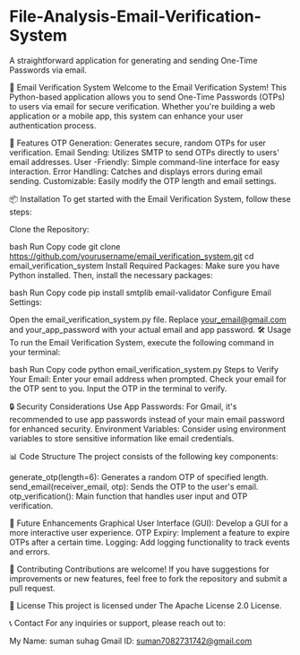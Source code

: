 # File-Analysis-Email-Verification-System
A straightforward application for generating and sending One-Time Passwords via email.

📧 Email Verification System
Welcome to the Email Verification System! This Python-based application allows you to send One-Time Passwords (OTPs) to users via email for secure verification. Whether you're building a web application or a mobile app, this system can enhance your user authentication process.

🚀 Features
OTP Generation: Generates secure, random OTPs for user verification.
Email Sending: Utilizes SMTP to send OTPs directly to users' email addresses.
User -Friendly: Simple command-line interface for easy interaction.
Error Handling: Catches and displays errors during email sending.
Customizable: Easily modify the OTP length and email settings.


📦 Installation
To get started with the Email Verification System, follow these steps:

Clone the Repository:

bash
Run
Copy code
git clone https://github.com/yourusername/email_verification_system.git
cd email_verification_system
Install Required Packages: Make sure you have Python installed. Then, install the necessary packages:

bash
Run
Copy code
pip install smtplib email-validator
Configure Email Settings:

Open the email_verification_system.py file.
Replace your_email@gmail.com and your_app_password with your actual email and app password.
🛠️ Usage
To run the Email Verification System, execute the following command in your terminal:

bash
Run
Copy code
python email_verification_system.py
Steps to Verify Your Email:
Enter your email address when prompted.
Check your email for the OTP sent to you.
Input the OTP in the terminal to verify.

🔒 Security Considerations
Use App Passwords: For Gmail, it's recommended to use app passwords instead of your main email password for enhanced security.
Environment Variables: Consider using environment variables to store sensitive information like email credentials.


📊 Code Structure
The project consists of the following key components:

generate_otp(length=6): Generates a random OTP of specified length.
send_email(receiver_email, otp): Sends the OTP to the user's email.
otp_verification(): Main function that handles user input and OTP verification.


🌟 Future Enhancements
Graphical User Interface (GUI): Develop a GUI for a more interactive user experience.
OTP Expiry: Implement a feature to expire OTPs after a certain time.
Logging: Add logging functionality to track events and errors.


🤝 Contributing
Contributions are welcome! If you have suggestions for improvements or new features, feel free to fork the repository and submit a pull request.

📄 License
This project is licensed under The Apache License 2.0 License. 

📞 Contact
For any inquiries or support, please reach out to:

My Name: suman suhag
Gmail ID: suman7082731742@gmail.com


